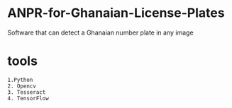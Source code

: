 # ANPR-for-Ghanaian-License-Plates
Software that can detect a Ghanaian number plate in any image
  # tools
    1.Python
    2. Opencv
    3. Tesseract
    4. TensorFlow
    
    
